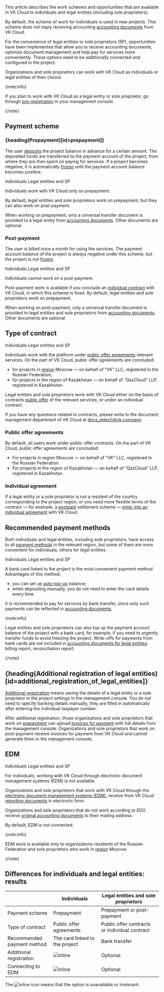 This article describes the work schemes and opportunities that are available in VK Cloud to individuals and legal entities (including sole proprietors).

By default, the scheme of work for individuals is used in new projects. This scheme does not imply receiving accounting [accounting documents](../report) from VK Cloud.

For the convenience of legal entities or sole proprietors (SP), opportunities have been implemented that allow you to receive accounting documents, optimize document management and help pay for services more conveniently. These options need to be additionally connected and configured in the project.

Organizations and sole proprietors can work with VK Cloud as individuals or legal entities of their choice.

{note:info}

If you plan to work with VK Cloud as a legal entity or sole proprietor, go through [pre-registration](#additional_registration_of_legal_entities) in your management console.

{/note}

## Payment scheme

### {heading(Prepayment)[id=prepayment]}

The user [deposits](../../instructions/payment#making_a_payment) the project balance in advance for a certain amount. The deposited funds are transferred to the payment account of the project, from where they are then spent on paying for services. If a project becomes negative, it is automatically [frozen](/en/tools-for-using-services/account/concepts/projects#automatic_freezing_of_the_project) until the payment account balance becomes positive.

<tabs>
<tablist>
<tab>Individuals</tab>
<tab>Legal entities and SP</tab>
</tablist>
<tabpanel>

Individuals work with VK Cloud only on prepayment.

</tabpanel>
<tabpanel>

By default, legal entities and sole proprietors work on prepayment, but they can also work on post-payment.

When working on prepayment, only a universal transfer document is provided to a legal entity from [accounting documents](../report#individuals). Other documents are optional.

</tabpanel>
</tabs>

### Post-payment

The user is billed once a month for using the services. The payment account balance of the project is always negative under this scheme, but the project is not [frozen](/en/tools-for-using-services/account/concepts/projects#automatic_freezing_of_the_project).

<tabs>
<tablist>
<tab>Individuals</tab>
<tab>Legal entities and SP</tab>
</tablist>
<tabpanel>

Individuals cannot work on a post-payment.

</tabpanel>
<tabpanel>

Post-payment work is available if you conclude an [individual contract](#type_of_contract) with VK Cloud, in which this scheme is fixed. By default, legal entities and sole proprietors work on prepayment.

When working on post-payment, only a universal transfer document is provided to legal entities and sole proprietors from [accounting documents](../report#individuals). Other documents are optional.

</tabpanel>
</tabs>

## Type of contract

<tabs>
<tablist>
<tab>Individuals</tab>
<tab>Legal entities and SP</tab>
</tablist>
<tabpanel>

Individuals work with the platform under [public offer agreements](/en/intro/start/legal) relevant services. On the part of VK Cloud, public offer agreements are concluded:

- for projects in [region](/en/tools-for-using-services/account/concepts/regions) Moscow — on behalf of “VK” LLC, registered in the Russian Federation;
- for projects in the region of Kazakhstan — on behalf of “QazCloud” LLP, registered in Kazakhstan.

</tabpanel>
<tabpanel>

Legal entities and sole proprietors work with VK Cloud either on the basis of contracts [public offer](/en/intro/start/legal) of the relevant services, or under an individual contract.

If you have any questions related to contracts, please write to the document management department of VK Cloud at [docs_vktech@vk.company](mailto:docs_vktech@vk.company).

### Public offer agreements

By default, all users work under public offer contracts. On the part of VK Cloud, public offer agreements are concluded:

- For projects in region Moscow — on behalf of “VK” LLC, registered in the Russian Federation.
- For projects in the region of Kazakhstan — on behalf of “QazCloud” LLP, registered in Kazakhstan.

### Individual agreement

If a legal entity or a sole proprietor is not a resident of the country corresponding to the project region, or you need more flexible terms of the contract — for example, a [postpaid](#post_payment) settlement scheme — [enter into an individual agreement](../../instructions/corporate#conclusion_of_an_individual_contract) with VK Cloud.

</tabpanel>
</tabs>

## Recommended payment methods

Both individuals and legal entities, including sole proprietors, have access to all [payment methods](../payment-methods) in the relevant region, but some of them are more convenient for individuals, others for legal entities.

<tabs>
<tablist>
<tab>Individuals</tab>
<tab>Legal entities and SP</tab>
</tablist>
<tabpanel>

A bank card linked to the project is the most convenient payment method. Advantages of this method:

- you can set up [auto-top-up](../../instructions/add-card#configure_auto_completion) balance;
- when depositing manually, you do not need to enter the card details every time.

</tabpanel>
<tabpanel>

It is recommended to pay for services by bank transfer, since only such payments can be reflected in [accounting documents](../report#edm).

{note:info}

Legal entities and sole proprietors can also top up the payment account balance of the project with a bank card, for example, if you need to urgently transfer funds to avoid freezing the project. Write-offs for payments from bank cards are not included in [accounting documents for legal entities](../report#composition_of_accounting_documents): billing report, reconciliation report.

{/note}

</tabpanel>
</tabs>

## {heading(Additional registration of legal entities)[id=additional_registration_of_legal_entities]}

[Additional registration](../../instructions/corporate) means saving the details of a legal entity or a sole proprietor in the project settings in the management console. You do not need to specify banking details manually, they are filled in automatically after entering the individual taxpayer number.

After additional registration, those organizations and sole proprietors that work on [prepayment](#payment_scheme) can upload [invoices for payment](../../instructions/bill-generation) with full details from the management console. Organizations and sole proprietors that work on post-payment receive invoices for payment from VK Cloud and cannot generate them in the management console.

## EDM

<tabs>
<tablist>
<tab>Individuals</tab>
<tab>Legal entities and SP</tab>
</tablist>
<tabpanel>

For individuals, working with VK Cloud through electronic document management systems (EDM) is not available.

</tabpanel>
<tabpanel>

Organizations and sole proprietors that work with VK Cloud through the [electronic document management systems (EDM)](../report#edm), receive from VK Cloud [reporting documents](../report) in electronic form.

Organizations and sole proprietors that do not work according to EDO receive [original accounting documents](../report#delivery_of_original_documents) to their mailing address.

By default, EDM is not connected.

{note:info}

EDM work is available only to organizations-residents of the Russian Federation and sole proprietors who work in [region](/en/tools-for-using-services/account/concepts/regions) Moscow.

{/note}

</tabpanel>
</tabs>

## Differences for individuals and legal entities: results

| | Individuals | Legal entities and sole proprietors |
| -- | -- | -- |
| Payment scheme | Prepayment | Prepayment or post-payment |
| Type of contract | Public offer agreements | Public offer contracts or individual contract |
| Recommended<br>payment method | The card linked to the project | Bank transfer |
| Additional registration | ![](/en/assets/no.svg "inline") | Optional |
| Connecting to EDM | ![](/en/assets/no.svg "inline") | Optional |

The ![](/en/assets/no.svg "inline") icon means that the option is unavailable or irrelevant.

